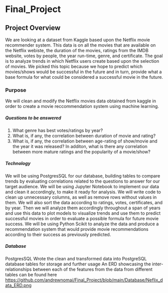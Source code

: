 # Final_Project

## Project Overview

We are looking at a dataset from Kaggle based upon the Netflix movie recommender system. This data is on all the movies that are available on the Netflix webiste, the duration of the movies, ratings from the IMDB website, votes by people, the year run-time, genre, and certificate. The goal is to analyze trends in which Netflix users create based upon the selection of movies. We picked this topic because we hope to predict which movies/shows would be successful in the future and in turn, provide what a base formula for what could be considered a successful movie in the future. 

### Purpose
We will clean and modify the Netflix movies data obtained from kaggle  in order to create a movie reccommendation system using machine learning. 

##### Questions to be answered
1. What genre has best votes/ratings by year?
2. What is, if any, the correlation between duration of movie and rating?
3. What is, if any, the correlation between age-rating of show/movie and the year it was released?
  In additon, what is there any correlation between more mature ratings and the popularity of a movie/show?


##### Technology
We will be using PostgresSQL for our database, building tables to compare trends by evaluating correlations related to the questions to answer for our target audience. 
We will be using Jupyter Notebook to implement our data and clean it accordingly, to make it ready for analysis. We will write code to clean up unnecessary columns, as well as remove rows without values in them. We will also sort the data according to ratings, votes, certificates, and by year. Then we will analyze them accordingly throughout a span of years and use this data to plot models to visualize trends and use them to predict successful movies in order to evaluate a possible formula for future movie success. 
We will be using Python Scikit to analyze the data and produce a recommendation system that would provide movie recommendations according to their success as previously predicted.

##### Database
PostgresSQL
Wrote the clean and transformed data into PostgreSQL database tables for storage and further usage
An ERD showcasing the inter-relationships between each of the features from the data from different tables can be found here https://github.com/andrewnomai/Final_Project/blob/main/Database/Neflix_data_ERD.png

